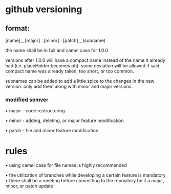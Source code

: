 # github versioning

## format:
[name] _ [major] . [minor] . [patch] _ (subname)

the name shall be in full and camel case for 1.0.0

versions after 1.0.0 will have a compact name instead of the name it already had (i.e. placeHolder becomes ph). some deviation will be allowed if said compact name was already taken, too short, or too common.

subnames can be added to add a little spice to the changes in the new version. only add them along with minor and major versions.

### modified semver
• major - code restructuring

• minor - adding, deleting, or major feature modification

• patch - file and minor feature modification

# rules
• using camel case for file names is highly recommended

• the utilization of branches while developing a certain feature is mandatory • there shall be a meeting before committing to the repository be it a major, minor, or patch update
 
